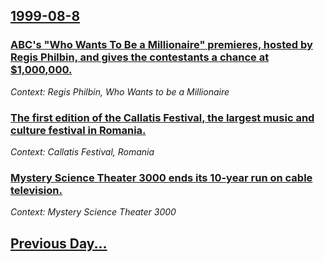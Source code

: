 ## [1999-08-8](/news/1999/08/8/index.md)

### [ ABC's "Who Wants To Be a Millionaire" premieres, hosted by Regis Philbin, and gives the contestants a chance at $1,000,000.](/news/1999/08/8/abc-s-who-wants-to-be-a-millionaire-premieres-hosted-by-regis-philbin-and-gives-the-contestants-a-chance-at-1-000-000.md)
_Context: Regis Philbin, Who Wants to be a Millionaire_

### [ The first edition of the Callatis Festival, the largest music and culture festival in Romania.](/news/1999/08/8/the-first-edition-of-the-callatis-festival-the-largest-music-and-culture-festival-in-romania.md)
_Context: Callatis Festival, Romania_

### [ Mystery Science Theater 3000 ends its 10-year run on cable television.](/news/1999/08/8/mystery-science-theater-3000-ends-its-10-year-run-on-cable-television.md)
_Context: Mystery Science Theater 3000_

## [Previous Day...](/news/1999/08/7/index.md)

